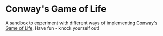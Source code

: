 # Conway's Game of Life

A sandbox to experiment with different ways of implementing 
[Conway's Game of Life](http://en.wikipedia.org/wiki/Conway%27s_Game_of_Life).
Have fun - knock yourself out!
